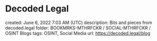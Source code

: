 # Decoded Legal

created: June 6, 2022 7:03 AM (UTC)
description: Bits and pieces from decoded.legal
folder: BOOKMRKS-MTHRFCKR / SOCIAL-MTHRFCKR / OSINT Blogs
tags: OSINT, Social Media
url: https://decoded.legal/blog